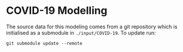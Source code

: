 # COVID-19 Modelling

The source data for this modeling comes from a git repository which is
initialised as a submodule in `./input/COVID-19`. To update run:

```
git submodule update --remote
```
